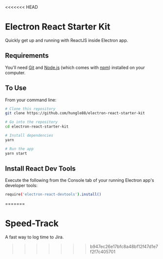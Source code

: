 <<<<<<< HEAD
# Electron React Starter Kit

Quickly get up and running with ReactJS inside Electron app.


## Requirements

You'll need [Git](https://git-scm.com) and [Node.js](https://nodejs.org/en/download/) (which comes with [npm](http://npmjs.com)) installed on your computer.

## To Use

From your command line:

```bash
# Clone this repository
git clone https://github.com/hungle88/electron-react-starter-kit

# Go into the repository
cd electron-react-starter-kit

# Install dependencies
yarn

# Run the app
yarn start
```

## Install React Dev Tools

Execute the following from the Console tab of your running Electron app's developer tools:

```bash
require('electron-react-devtools').install()
```

=======
# Speed-Track
A fast way to log time to Jira.
>>>>>>> b947ec26e17bfc8a48bf12f47d1e7f2f7c405701

